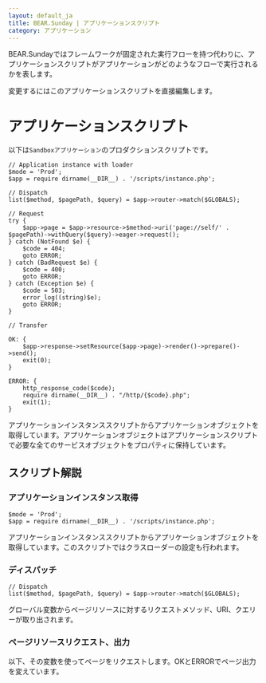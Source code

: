 ```yaml
---
layout: default_ja
title: BEAR.Sunday | アプリケーションスクリプト
category: アプリケーション
---
```


BEAR.Sundayではフレームワークが固定された実行フローを持つ代わりに、アプリケーションスクリプトがアプリケーションがどのようなフローで実行されるかを表します。

変更するにはこのアプリケーションスクリプトを直接編集します。

# アプリケーションスクリプト 

以下は`Sandboxアプリケーション`のプロダクションスクリプトです。

    // Application instance with loader
    $mode = 'Prod';
    $app = require dirname(__DIR__) . '/scripts/instance.php';

    // Dispatch
    list($method, $pagePath, $query) = $app->router->match($GLOBALS);

    // Request
    try {
        $app->page = $app->resource->$method->uri('page://self/' . $pagePath)->withQuery($query)->eager->request();
    } catch (NotFound $e) {
        $code = 404;
        goto ERROR;
    } catch (BadRequest $e) {
        $code = 400;
        goto ERROR;
    } catch (Exception $e) {
        $code = 503;
        error_log((string)$e);
        goto ERROR;
    }

    // Transfer

    OK: {
        $app->response->setResource($app->page)->render()->prepare()->send();
        exit(0);
    }

    ERROR: {
        http_response_code($code);
        require dirname(__DIR__) . "/http/{$code}.php";
        exit(1);
    }

アプリケーションインスタンススクリプトからアプリケーションオブジェクトを取得しています。アプリケーションオブジェクトはアプリケーションスクリプトで必要な全てのサービスオブジェクトをプロパティに保持しています。

## スクリプト解説 

### アプリケーションインスタンス取得 

    $mode = 'Prod';
    $app = require dirname(__DIR__) . '/scripts/instance.php';

アプリケーションインスタンススクリプトからアプリケーションオブジェクトを取得しています。このスクリプトではクラスローダーの設定も行われます。

### ディスパッチ 

    // Dispatch
    list($method, $pagePath, $query) = $app->router->match($GLOBALS);

グローバル変数からページリソースに対するリクエストメソッド、URI、クエリーが取り出されます。

### ページリソースリクエスト、出力 

以下、その変数を使ってページをリクエストします。OKとERRORでページ出力を変えています。